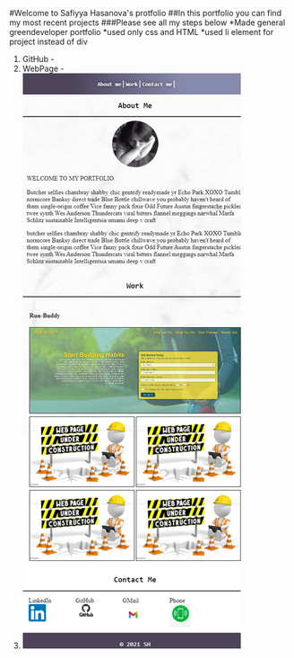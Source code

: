#Welcome to Safiyya Hasanova's protfolio
##In this portfolio you can find my most recent projects 
###Please see all my steps below
*Made general greendeveloper portfolio
*used only css and HTML
*used li element for project instead of div


1. GitHub -
2. WebPage -
3. ![GitHub Logo](/img/screenshot.png)
